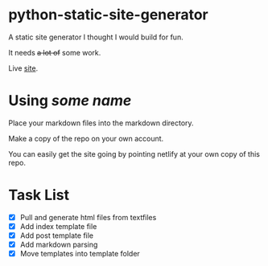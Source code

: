 # python-static-site-generator

A static site generator I thought I would build for fun.  

It needs ~~a lot of~~ some  work.

Live [site](https://python-static-test.netlify.app/).

# Using *some name*
Place your markdown files into the markdown directory.

Make a copy of the repo on your own account. 

You can easily get the site going by pointing netlify at your own copy of this repo.

# Task List
- [X] Pull and generate html files from textfiles
- [X] Add index template file
- [X] Add post template file
- [X] Add markdown parsing
- [X] Move templates into template folder
